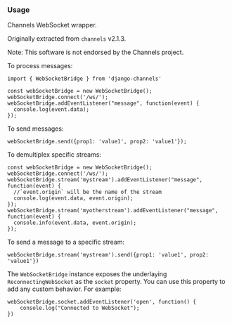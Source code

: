 ### Usage

Channels WebSocket wrapper.

Originally extracted from `channels` v2.1.3.

Note: This software is not endorsed by the Channels project.

To process messages:

```
import { WebSocketBridge } from 'django-channels'

const webSocketBridge = new WebSocketBridge();
webSocketBridge.connect('/ws/');
webSocketBridge.addEventListener("message", function(event) {
  console.log(event.data);
});
```

To send messages:

```
webSocketBridge.send({prop1: 'value1', prop2: 'value1'});
```

To demultiplex specific streams:

```
const webSocketBridge = new WebSocketBridge();
webSocketBridge.connect('/ws/');
webSocketBridge.stream('mystream').addEventListener("message", function(event) {
  //`event.origin` will be the name of the stream
  console.log(event.data, event.origin);
});
webSocketBridge.stream('myotherstream').addEventListener("message", function(event) {
  console.info(event.data, event.origin);
});
```

To send a message to a specific stream:

```
webSocketBridge.stream('mystream').send({prop1: 'value1', prop2: 'value1'})
```

The `WebSocketBridge` instance exposes the underlaying `ReconnectingWebSocket` as the `socket` property. You can use this property to add any custom behavior. For example:

```
webSocketBridge.socket.addEventListener('open', function() {
    console.log("Connected to WebSocket");
})
```
